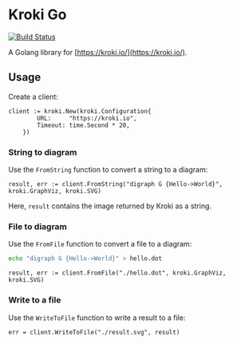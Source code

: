 # Kroki Go

[![Build Status](https://travis-ci.org/yuzutech/kroki-go.svg?branch=master)](https://travis-ci.org/yuzutech/kroki-go)

A Golang library for [https://kroki.io/](https://kroki.io/).

## Usage

Create a client:

```golang
client := kroki.New(kroki.Configuration{
		URL:     "https://kroki.io",
		Timeout: time.Second * 20,
	})
```

### String to diagram

Use the `FromString` function to convert a string to a diagram:

```golang
result, err := client.FromString("digraph G {Hello->World}", kroki.GraphViz, kroki.SVG)
```

Here, `result` contains the image returned by Kroki as a string.

### File to diagram

Use the `FromFile` function to convert a file to a diagram:

```bash
echo "digraph G {Hello->World}" > hello.dot
```

```golang
result, err := client.FromFile("./hello.dot", kroki.GraphViz, kroki.SVG)
```

### Write to a file

Use the `WriteToFile` function to write a result to a file:

```golang
err = client.WriteToFile("./result.svg", result)
```
